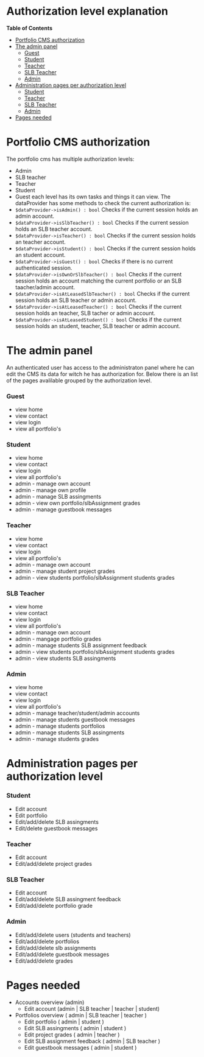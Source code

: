 # Authorization level explanation
<!-- START doctoc generated TOC please keep comment here to allow auto update -->
<!-- DON'T EDIT THIS SECTION, INSTEAD RE-RUN doctoc TO UPDATE -->
**Table of Contents**

- [Portfolio CMS authorization](#portfolio-cms-authorization)
- [The admin panel](#the-admin-panel)
    - [Guest](#guest)
    - [Student](#student)
    - [Teacher](#teacher)
    - [SLB Teacher](#slb-teacher)
    - [Admin](#admin)
- [Administration pages per authorization level](#administration-pages-per-authorization-level)
    - [Student](#student-1)
    - [Teacher](#teacher-1)
    - [SLB Teacher](#slb-teacher-1)
    - [Admin](#admin-1)
- [Pages needed](#pages-needed)

<!-- END doctoc generated TOC please keep comment here to allow auto update -->
# Portfolio CMS authorization
The portfolio cms has multiple authorization levels:
* Admin
* SLB teacher
* Teacher 
* Student
* Guest
each level has its own tasks and things it can view. The dataProvider has some methods to check the current authorization is:
* `$dataProvider->isAdmin() : bool` Checks if the current session holds an admin account.
* `$dataProvider->isSlbTeacher() : bool` Checks if the current session holds an SLB teacher account.
* `$dataProvider->isTeacher() : bool` Checks if the current session holds an teacher account.
* `$dataProvider->isStudent() : bool` Checks if the current session holds an student account.
* `$dataProvider->isGuest() : bool` Checks if there is no current authenticated session.
* `$dataProvider->isOwnOrSlbTeacher() : bool` Checks if the current session holds an account matching the current portfolio or an SLB taacher/admin account.
* `$dataProvider->isAtLeasedSlbTeacher() : bool` Checks if the current session holds an SLB teacher or admin account.
* `$dataProvider->isAtLeasedTeacher() : bool` Checks if the current session holds an teacher, SLB tacher or admin account.
* `$dataProvider->isAtLeasedStudent() : bool` Checks if the current session holds an student, teacher, SLB teacher or admin account.

# The admin panel
An authenticated user has access to the administraton panel where he can edit the CMS its data for witch he has authorization for.
Below there is an list of the pages avalilable grouped by the authorization level.

### Guest
* view home
* view contact
* view login
* view all portfolio's

### Student
* view home
* view contact
* view login
* view all portfolio's
* admin - manage own account
* admin - manage own profile
* admin - manage SLB assingments
* admin - view own portfolio/slbAssignment grades
* admin - manage guestbook messages

### Teacher
* view home
* view contact
* view login
* view all portfolio's
* admin - manage own account
* admin - manage student project grades
* admin - view students portfolio/slbAssignment students grades

### SLB Teacher
* view home
* view contact
* view login
* view all portfolio's
* admin - manage own account
* admin - mangage portfolio grades
* admin - manage students SLB assignment feedback
* admin - view students portfolio/slbAssignment students grades
* admin - view students SLB assingments

### Admin
* view home
* view contact
* view login
* view all portfolio's
* admin - manage teacher/student/admin accounts
* admin - manage students guestbook messages
* admin - manage students portfolios
* admin - manage students SLB assingments
* admin - manage students grades
# Administration pages per authorization level

### Student
* Edit account
* Edit portfolio
* Edit/add/delete SLB assingments
* Edit/delete guestbook messages

### Teacher
* Edit account
* Edit/add/delete project grades

### SLB Teacher
* Edit account
* Edit/add/delete SLB assingment feedback
* Edit/add/delete portfolio grade

### Admin
* Edit/add/delete users (students and teachers)
* Edit/add/delete portfolios
* Edit/add/delete slb assignments
* Edit/add/delete guestbook messages
* Edit/add/delete grades

# Pages needed
 - Accounts overview (admin) 
    - Edit account (admin | SLB teacher | teacher | student)
 - Portfolios overview ( admin | SLB teacher | teacher )
    - Edit portfolio ( admin | student )
    - Edit SLB assingments ( admin | student )
    - Edit project grades ( admin | teacher )
    - Edit SLB assignment feedback ( admin | SLB teacher )
    - Edit guestbook messages ( admin | student )
